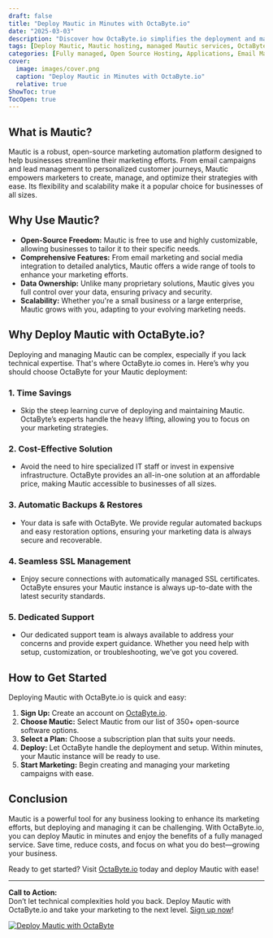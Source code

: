 ```yaml
---
draft: false
title: "Deploy Mautic in Minutes with OctaByte.io"
date: "2025-03-03"
description: "Discover how OctaByte.io simplifies the deployment and management of Mautic, the powerful open-source marketing automation platform. Save time, reduce costs, and enjoy seamless integration with OctaByte's fully managed services."
tags: [Deploy Mautic, Mautic hosting, managed Mautic services, OctaByte, open-source marketing automation, Mautic deployment, managed open-source software, Mautic benefits, OctaByte Mautic, Mautic setup]
categories: [Fully managed, Open Source Hosting, Applications, Email Marketing, Automation]
cover:
  image: images/cover.png
  caption: "Deploy Mautic in Minutes with OctaByte.io"
  relative: true
ShowToc: true
TocOpen: true
---
```



## What is Mautic?

Mautic is a robust, open-source marketing automation platform designed to help businesses streamline their marketing efforts. From email campaigns and lead management to personalized customer journeys, Mautic empowers marketers to create, manage, and optimize their strategies with ease. Its flexibility and scalability make it a popular choice for businesses of all sizes.

## Why Use Mautic?

- **Open-Source Freedom:** Mautic is free to use and highly customizable, allowing businesses to tailor it to their specific needs.
- **Comprehensive Features:** From email marketing and social media integration to detailed analytics, Mautic offers a wide range of tools to enhance your marketing efforts.
- **Data Ownership:** Unlike many proprietary solutions, Mautic gives you full control over your data, ensuring privacy and security.
- **Scalability:** Whether you're a small business or a large enterprise, Mautic grows with you, adapting to your evolving marketing needs.

## Why Deploy Mautic with OctaByte.io?

Deploying and managing Mautic can be complex, especially if you lack technical expertise. That's where OctaByte.io comes in. Here’s why you should choose OctaByte for your Mautic deployment:

### 1. **Time Savings**
   - Skip the steep learning curve of deploying and maintaining Mautic. OctaByte’s experts handle the heavy lifting, allowing you to focus on your marketing strategies.

### 2. **Cost-Effective Solution**
   - Avoid the need to hire specialized IT staff or invest in expensive infrastructure. OctaByte provides an all-in-one solution at an affordable price, making Mautic accessible to businesses of all sizes.

### 3. **Automatic Backups & Restores**
   - Your data is safe with OctaByte. We provide regular automated backups and easy restoration options, ensuring your marketing data is always secure and recoverable.

### 4. **Seamless SSL Management**
   - Enjoy secure connections with automatically managed SSL certificates. OctaByte ensures your Mautic instance is always up-to-date with the latest security standards.

### 5. **Dedicated Support**
   - Our dedicated support team is always available to address your concerns and provide expert guidance. Whether you need help with setup, customization, or troubleshooting, we’ve got you covered.

## How to Get Started

Deploying Mautic with OctaByte.io is quick and easy:

1. **Sign Up:** Create an account on [OctaByte.io](https://octabyte.io).
2. **Choose Mautic:** Select Mautic from our list of 350+ open-source software options.
3. **Select a Plan:** Choose a subscription plan that suits your needs.
4. **Deploy:** Let OctaByte handle the deployment and setup. Within minutes, your Mautic instance will be ready to use.
5. **Start Marketing:** Begin creating and managing your marketing campaigns with ease.

## Conclusion

Mautic is a powerful tool for any business looking to enhance its marketing efforts, but deploying and managing it can be challenging. With OctaByte.io, you can deploy Mautic in minutes and enjoy the benefits of a fully managed service. Save time, reduce costs, and focus on what you do best—growing your business.

Ready to get started? Visit [OctaByte.io](https://octabyte.io) today and deploy Mautic with ease!

---

**Call to Action:**  
Don’t let technical complexities hold you back. Deploy Mautic with OctaByte.io and take your marketing to the next level. [Sign up now](https://octabyte.io)!

[![Deploy Mautic with OctaByte](/images/deploy-on-octabyte.png)](https://octabyte.io/fully-managed-open-source-services/applications/email-marketing/mautic)